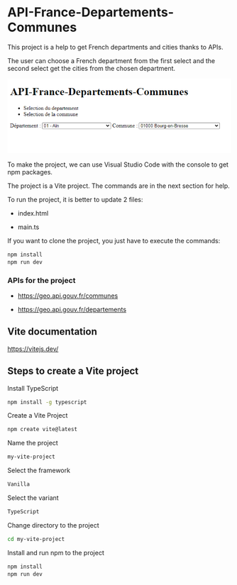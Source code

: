 ﻿# API-France-Departements-Communes

This project is a help to get French departments and cities thanks to APIs.

The user can choose a French department from the first select and the second select get the cities from the chosen department.

![api](public/api.png)

To make the project, we can use Visual Studio Code with the console to get npm packages.

The project is a Vite project. The commands are in the next section for help. 

To run the project, it is better to update 2 files:

- index.html

- main.ts

If you want to clone the project, you just have to execute the commands:

```bash
npm install
npm run dev
```

### APIs for the project

- https://geo.api.gouv.fr/communes

- https://geo.api.gouv.fr/departements


## Vite documentation

https://vitejs.dev/

## Steps to create a Vite project

Install TypeScript
```bash
npm install -g typescript
```

Create a Vite Project
```bash
npm create vite@latest
```

Name the project
```bash
my-vite-project
```

Select the framework
```bash
Vanilla
```

Select the variant
```bash
TypeScript
```

Change directory to the project
```bash
cd my-vite-project
```

Install and run npm to the project
```bash
npm install
npm run dev
```

